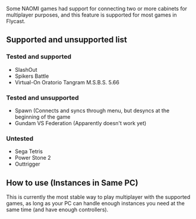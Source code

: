 Some NAOMI games had support for connecting two or more cabinets for multiplayer purposes, and this feature is supported for most games in Flycast. 

## Supported and unsupported list
### Tested and supported
* SlashOut
* Spikers Battle
* Virtual-On Oratorio Tangram M.S.B.S. 5.66

### Tested and unsupported
* Spawn (Connects and syncs through menu, but desyncs at the beginning of the game
* Gundam VS Federation (Apparently doesn't work yet)

### Untested
* Sega Tetris
* Power Stone 2
* Outtrigger

## How to use (Instances in Same PC)
This is currently the most stable way to play multiplayer with the supported games, as long as your PC can handle enough instances you need at the same time (and have enough controllers).